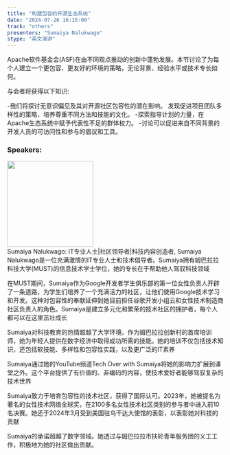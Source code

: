 ```yaml
---
title: "构建包容的开源生态系统"
date: "2024-07-26 16:15:00" 
track: "others"
presenters: "Sumaiya Nalukwago"
stype: "英文演讲"
---
```

Apache软件基金会(ASF)在由不同观点推动的创新中蓬勃发展。本节讨论了为每个人建立一个更包容、更友好的环境的策略，无论背景、经验水平或技术专长如何。

与会者将获得以下知识:

-我们将探讨无意识偏见及其对开源社区包容性的潜在影响。
发现促进项目团队多样性的策略，培养尊重不同方法和技能的文化。
-探索指导计划的力量，在Apache生态系统中赋予代表性不足的群体权力。
-讨论可以促进来自不同背景的开发人员的可访问性和参与的倡议和工具。
 ### Speakers: 
 <img src="https://sessionize.com/image/2196-400o400o1-w6F2MJcAeyMzLec3KBwgMJ.png" width="200" /><br>Sumaiya Nalukwago:  IT专业人士|社区领导者|科技内容创造者, Sumaiya Nalukwago是一位充满激情的IT专业人士和技术倡导者。Sumaiya拥有姆巴拉拉科技大学(MUST)的信息技术学士学位，她的专长在于帮助他人驾驭科技领域

在MUST期间，Sumaiya作为Google开发者学生俱乐部的第一位女性负责人开辟了一条道路，为学生们培养了一个充满活力的社区，让他们使用Google技术学习和开发。这种对包容性的奉献延伸到她目前担任谷歌开发小组云和女性技术制造商社区负责人的角色。Sumaiya是建立多元化和繁荣的技术社区的拥护者，每个人都可以在这里茁壮成长

Sumaiya对科技教育的热情超越了大学环境。作为姆巴拉拉创新村的首席培训师，她为年轻人提供在数字经济中取得成功所需的技能。她的培训不仅包括技术知识，还包括软技能、多样性和包容性实践，以及更广泛的IT素养

Sumaiya通过她的YouTube频道Tech Over with Sumaiya将她的影响力扩展到课堂之外。这个平台提供了有价值的、非编码的内容，使技术爱好者能够驾驭复杂的技术世界

Sumaiya致力于培育包容性的技术社区，获得了国际认可。2023年，她被提名为著名的女性技术网络全球奖，在2100多名女性技术社区类别的参与者中进入前10名决赛。她还于2024年3月受到美国驻乌干达大使馆的表彰，以表彰她对科技的贡献

Sumaiya的承诺超越了数字领域。她透过与姆巴拉拉市扶轮青年服务团的义工工作，积极地为她的社区做出贡献。
 <br><br>